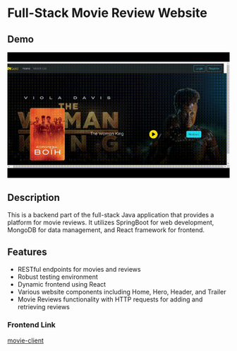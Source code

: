 

# Full-Stack Movie Review Website
## Demo
![Demo](demo.gif)
## Description
This is a backend part of the full-stack Java application that provides a platform for movie reviews. It utilizes SpringBoot for web development, MongoDB for data management, and React framework for frontend.

## Features
- RESTful endpoints for movies and reviews
- Robust testing environment
- Dynamic frontend using React
- Various website components including Home, Hero, Header, and Trailer
- Movie Reviews functionality with HTTP requests for adding and retrieving reviews <Br>
### Frontend Link
[movie-client](https://github.com/yifeis7/movie-client)


